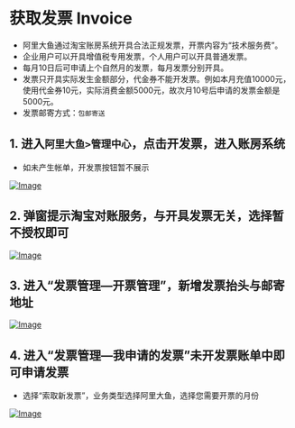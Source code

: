# 获取发票 Invoice

- 阿里大鱼通过淘宝账房系统开具合法正规发票，开票内容为“技术服务费”。
- 企业用户可以开具增值税专用发票，个人用户可以开具普通发票。
- 每月10日后可申请上个自然月的发票，每月发票分别开具。
- 发票只开具实际发生金额部分，代金券不能开发票。例如本月充值10000元，使用代金券10元，实际消费金额5000元，故次月10号后申请的发票金额是5000元。
- 发票邮寄方式：`包邮寄送`

## 1. 进入`阿里大鱼>管理中心`，点击开发票，进入账房系统
- 如未产生帐单，开发票按钮暂不展示

[![Image](http://img.alicdn.com/tps/TB1FHFnKFXXXXbsXVXXXXXXXXXX-1436-721.png)](http://img.alicdn.com/tps/TB1FHFnKFXXXXbsXVXXXXXXXXXX-1436-721.png)

## 2. 弹窗提示淘宝对账服务，与开具发票无关，选择暂不授权即可

[![Image](http://img.alicdn.com/tps/TB1v2a_JVXXXXawXFXXXXXXXXXX-1440-519.png)](http://img.alicdn.com/tps/TB1v2a_JVXXXXawXFXXXXXXXXXX-1440-519.png)

## 3. 进入“发票管理—开票管理”，新增发票抬头与邮寄地址

[![Image](http://img.alicdn.com/tps/TB1N3bNIVXXXXXlXVXXXXXXXXXX-1440-429.png)](http://img.alicdn.com/tps/TB1N3bNIVXXXXXlXVXXXXXXXXXX-1440-429.png)

## 4. 进入“发票管理—我申请的发票”未开发票账单中即可申请发票
- 选择“索取新发票”，业务类型选择阿里大鱼，选择您需要开票的月份

[![Image](http://img.alicdn.com/tps/TB1blvdJVXXXXaNXpXXXXXXXXXX-1440-460.png)](http://img.alicdn.com/tps/TB1blvdJVXXXXaNXpXXXXXXXXXX-1440-460.png)